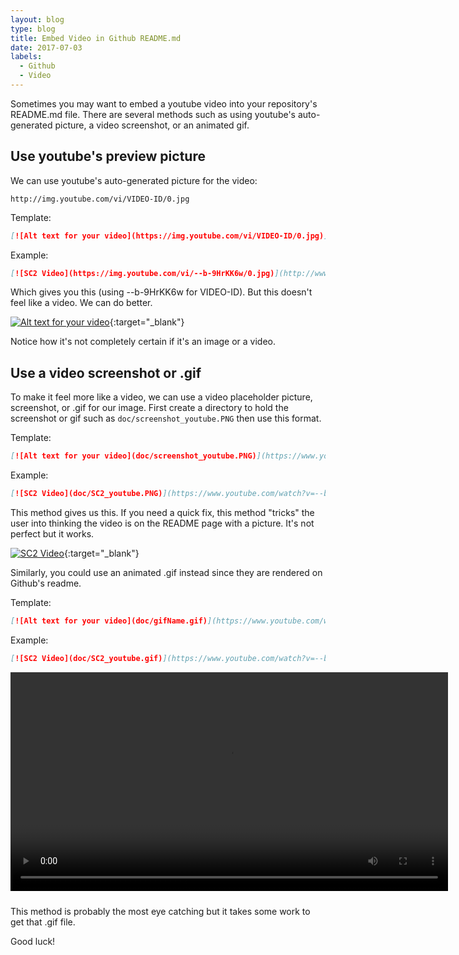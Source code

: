 ```yaml
---
layout: blog
type: blog
title: Embed Video in Github README.md
date: 2017-07-03
labels:
  - Github
  - Video
---
```

Sometimes you may want to embed a youtube video into your repository's README.md file. There are several methods such as using youtube's auto-generated picture, a video screenshot, or an animated gif.

## Use youtube's preview picture
We can use youtube's auto-generated picture for the video:

```
http://img.youtube.com/vi/VIDEO-ID/0.jpg
```

Template:

```markdown
[![Alt text for your video](https://img.youtube.com/vi/VIDEO-ID/0.jpg)](http://www.youtube.com/watch?v=VIDEO-ID)
```

Example:

```markdown
[![SC2 Video](https://img.youtube.com/vi/--b-9HrKK6w/0.jpg)](http://www.youtube.com/watch?v=--b-9HrKK6w)
```
Which gives you this (using --b-9HrKK6w for VIDEO-ID). But this doesn't feel like a video. We can do better.

[![Alt text for your video](https://img.youtube.com/vi/--b-9HrKK6w/0.jpg)](http://www.youtube.com/watch?v=--b-9HrKK6w "SC2 Mini game - Click to Watch!"){:target="_blank"}

Notice how it's not completely certain if it's an image or a video.

## Use a video screenshot or .gif
To make it feel more like a video, we can use a video placeholder picture, screenshot, or .gif for our image. First create a directory to hold the screenshot or gif such as `doc/screenshot_youtube.PNG` then use this format.

Template:

```markdown
[![Alt text for your video](doc/screenshot_youtube.PNG)](https://www.youtube.com/watch?v=VIDEO-ID "Put hover text here!")
```

Example:

```markdown
[![SC2 Video](doc/SC2_youtube.PNG)](https://www.youtube.com/watch?v=--b-9HrKK6w "SC2 Mini game - Click to Watch!")
```

This method gives us this. If you need a quick fix, this method "tricks" the user into thinking the video is on the README page with a picture. It's not perfect but it works. 

[![SC2 Video](../images/blog/embed-video-in-github-readme.PNG)](https://www.youtube.com/watch?v=--b-9HrKK6w "SC2 Mini game - Click to Watch!"){:target="_blank"}

Similarly, you could use an animated .gif instead since they are rendered on Github's readme. 

Template:

```markdown
[![Alt text for your video](doc/gifName.gif)](https://www.youtube.com/watch?v=VIDEO-ID)
```

Example:

```markdown
[![SC2 Video](doc/SC2_youtube.gif)](https://www.youtube.com/watch?v=--b-9HrKK6w)
```
<div>
<a href="https://www.youtube.com/watch?v=--b-9HrKK6w" target="_blank" title="SC2 Mini game - Click to Watch!">

<video src="../images/blog/embed-video-in-github-readme.mp4" autoplay="" loop="" playsinline="" style="width: 700px; padding-bottom:10px"></video>
</a>
</div>
This method is probably the most eye catching but it takes some work to get that .gif file. 

Good luck!

